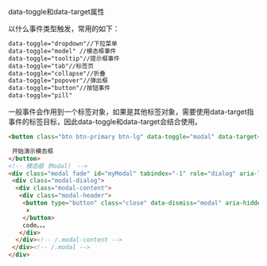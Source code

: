 data-toggle和data-target属性

以什么事件类型触发，常用的如下：

```html
data-toggle="dropdown"//下拉菜单
data-toggle="model" //模态框事件
data-toggle="tooltip"//提示框事件
data-toggle="tab"//标签页
data-toggle="collapse"//折叠
data-toggle="popover"//弹出框
data-toggle="button"//按钮事件
data-toggle="pill"
```

一般事件会作用到一个标签对象，如果是其他标签对象，需要使用data-target指事件的标签目标，因此data-toggle和data-target会结合使用。

```html
<button class="btn btn-primary btn-lg" data-toggle="modal" data-target="#myModal">

 开始演示模态框
</button>
<!-- 模态框（Modal） -->
<div class="modal fade" id="myModal" tabindex="-1" role="dialog" aria-labelledby="myModalLabel" aria-hidden="true">
 <div class="modal-dialog">
  <div class="modal-content">
   <div class="modal-header">
    <button type="button" class="close" data-dismiss="modal" aria-hidden="true">
     ×
    </button>
    code。。。
   </div>
  </div><!-- /.modal-content -->
 </div><!-- /.modal -->
</div>
```

